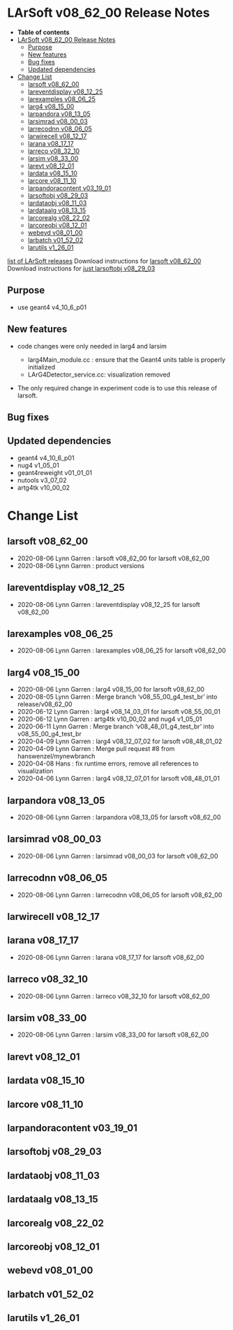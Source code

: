 LArSoft v08_62_00 Release Notes
======================================================================

-   **Table of contents**
-   [LArSoft v08_62_00 Release Notes](#LArSoft-v08_62_00-Release-Notes)
    -   [Purpose](#Purpose)
    -   [New features](#New-features)
    -   [Bug fixes](#Bug-fixes)
    -   [Updated dependencies](#Updated-dependencies)
-   [Change List](#Change-List)
    -   [larsoft v08_62_00](#larsoft-v08_62_00)
    -   [lareventdisplay v08_12_25](#lareventdisplay-v08_12_25)
    -   [larexamples v08_06_25](#larexamples-v08_06_25)
    -   [larg4 v08_15_00](#larg4-v08_15_00)
    -   [larpandora v08_13_05](#larpandora-v08_13_05)
    -   [larsimrad v08_00_03](#larsimrad-v08_00_03)
    -   [larrecodnn v08_06_05](#larrecodnn-v08_06_05)
    -   [larwirecell v08_12_17](#larwirecell-v08_12_17)
    -   [larana v08_17_17](#larana-v08_17_17)
    -   [larreco v08_32_10](#larreco-v08_32_10)
    -   [larsim v08_33_00](#larsim-v08_33_00)
    -   [larevt v08_12_01](#larevt-v08_12_01)
    -   [lardata v08_15_10](#lardata-v08_15_10)
    -   [larcore v08_11_10](#larcore-v08_11_10)
    -   [larpandoracontent v03_19_01](#larpandoracontent-v03_19_01)
    -   [larsoftobj v08_29_03](#larsoftobj-v08_29_03)
    -   [lardataobj v08_11_03](#lardataobj-v08_11_03)
    -   [lardataalg v08_13_15](#lardataalg-v08_13_15)
    -   [larcorealg v08_22_02](#larcorealg-v08_22_02)
    -   [larcoreobj v08_12_01](#larcoreobj-v08_12_01)
    -   [webevd v08_01_00](#webevd-v08_01_00)
    -   [larbatch v01_52_02](#larbatch-v01_52_02)
    -   [larutils v1_26_01](#larutils-v1_26_01)

[list of LArSoft releases](LArSoft_release_list)
Download instructions for [larsoft v08_62_00](http://scisoft.fnal.gov/scisoft/bundles/larsoft/v08_62_00/larsoft-v08_62_00.html)
Download instructions for [just larsoftobj v08_29_03](http://scisoft.fnal.gov/scisoft/bundles/larsoftobj/v08_29_03/larsoftobj-v08_29_03.html)

Purpose
--------------------

-   use geant4 v4_10_6_p01

New features
------------------------------

-   code changes were only needed in larg4 and larsim
    -   larg4Main_module.cc : ensure that the Geant4 units table is properly initialized
    -   LArG4Detector_service.cc: visualization removed

-   The only required change in experiment code is to use this release of larsoft.

Bug fixes
------------------------

Updated dependencies
----------------------------------------------

-   geant4 v4_10_6_p01
-   nug4 v1_05_01
-   geant4reweight v01_01_01
-   nutools v3_07_02
-   artg4tk v10_00_02

Change List
============================

larsoft v08_62_00
------------------------------------------

-   2020-08-06 Lynn Garren : larsoft v08_62_00 for larsoft v08_62_00
-   2020-08-06 Lynn Garren : product versions

lareventdisplay v08_12_25
----------------------------------------------------------

-   2020-08-06 Lynn Garren : lareventdisplay v08_12_25 for larsoft v08_62_00

larexamples v08_06_25
--------------------------------------------------

-   2020-08-06 Lynn Garren : larexamples v08_06_25 for larsoft v08_62_00

larg4 v08_15_00
--------------------------------------

-   2020-08-06 Lynn Garren : larg4 v08_15_00 for larsoft v08_62_00
-   2020-08-05 Lynn Garren : Merge branch ‘v08_55_00_g4_test_br’ into release/v08_62_00
-   2020-06-12 Lynn Garren : larg4 v08_14_03_01 for larsoft v08_55_00_01
-   2020-06-12 Lynn Garren : artg4tk v10_00_02 and nug4 v1_05_01
-   2020-06-11 Lynn Garren : Merge branch ‘v08_48_01_g4_test_br’ into v08_55_00_g4_test_br
-   2020-04-09 Lynn Garren : larg4 v08_12_07_02 for larsoft v08_48_01_02
-   2020-04-09 Lynn Garren : Merge pull request \#8 from hanswenzel/mynewbranch
-   2020-04-08 Hans : fix runtime errors, remove all references to visualization
-   2020-04-06 Lynn Garren : larg4 v08_12_07_01 for larsoft v08_48_01_01

larpandora v08_13_05
------------------------------------------------

-   2020-08-06 Lynn Garren : larpandora v08_13_05 for larsoft v08_62_00

larsimrad v08_00_03
----------------------------------------------

-   2020-08-06 Lynn Garren : larsimrad v08_00_03 for larsoft v08_62_00

larrecodnn v08_06_05
------------------------------------------------

-   2020-08-06 Lynn Garren : larrecodnn v08_06_05 for larsoft v08_62_00

larwirecell v08_12_17
--------------------------------------------------

larana v08_17_17
----------------------------------------

-   2020-08-06 Lynn Garren : larana v08_17_17 for larsoft v08_62_00

larreco v08_32_10
------------------------------------------

-   2020-08-06 Lynn Garren : larreco v08_32_10 for larsoft v08_62_00

larsim v08_33_00
----------------------------------------

-   2020-08-06 Lynn Garren : larsim v08_33_00 for larsoft v08_62_00

larevt v08_12_01
----------------------------------------

lardata v08_15_10
------------------------------------------

larcore v08_11_10
------------------------------------------

larpandoracontent v03_19_01
--------------------------------------------------------------

larsoftobj v08_29_03
------------------------------------------------

lardataobj v08_11_03
------------------------------------------------

lardataalg v08_13_15
------------------------------------------------

larcorealg v08_22_02
------------------------------------------------

larcoreobj v08_12_01
------------------------------------------------

webevd v08_01_00
----------------------------------------

larbatch v01_52_02
--------------------------------------------

larutils v1_26_01
------------------------------------------
